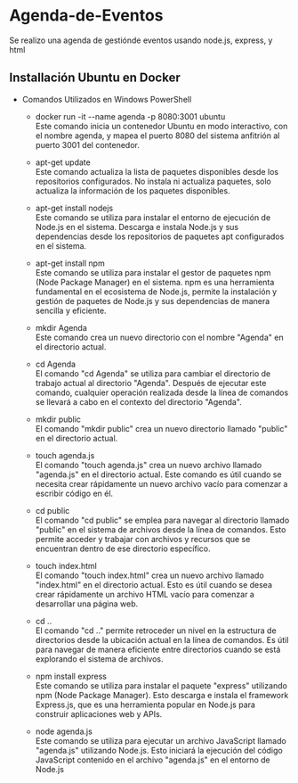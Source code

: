 # Agenda-de-Eventos

Se realizo una agenda de gestiónde eventos usando node.js, express, y html

## Installación Ubuntu en Docker

- Comandos Utilizados en Windows PowerShell <br>

  * docker run -it --name agenda -p 8080:3001 ubuntu <br>
    Este comando inicia un contenedor Ubuntu en modo interactivo, con el nombre agenda, y mapea el puerto 8080 del sistema anfitrión al puerto 3001 del contenedor.

  * apt-get update <br>
    Este comando actualiza la lista de paquetes disponibles desde los repositorios configurados. No instala ni actualiza paquetes, solo actualiza la información de los paquetes disponibles.

  * apt-get install nodejs <br>
    Este comando se utiliza para instalar el entorno de ejecución de Node.js en el sistema. Descarga e instala Node.js y sus dependencias desde los repositorios de paquetes apt configurados en el sistema.

  * apt-get install npm <br>
    Este comando se utiliza para instalar el gestor de paquetes npm (Node Package Manager) en el sistema. npm es una herramienta fundamental en el ecosistema de Node.js, permite la instalación y gestión de paquetes de Node.js y sus dependencias de manera sencilla y eficiente.

  * mkdir Agenda <br>
    Este comando crea un nuevo directorio con el nombre "Agenda" en el directorio actual.

  * cd Agenda <br>
    El comando "cd Agenda" se utiliza para cambiar el directorio de trabajo actual al directorio "Agenda". Después de ejecutar este comando, cualquier operación realizada desde la línea de comandos se llevará a cabo en el contexto del directorio "Agenda".

  * mkdir public <br>
   El comando "mkdir public" crea un nuevo directorio llamado "public" en el directorio actual.

  * touch agenda.js <br>
   El comando "touch agenda.js" crea un nuevo archivo llamado "agenda.js" en el directorio actual. Este comando es útil cuando se necesita crear rápidamente un nuevo archivo vacío para comenzar a escribir código en él.
  
  * cd public <br>
   El comando "cd public" se emplea para navegar al directorio llamado "public" en el sistema de archivos desde la línea de comandos. Esto permite acceder y trabajar con archivos y recursos que se encuentran dentro de ese directorio específico.

  * touch index.html <br>
   El comando "touch index.html" crea un nuevo archivo llamado "index.html" en el directorio actual. Esto es útil cuando se desea crear rápidamente un archivo HTML vacío para comenzar a desarrollar una página web.

  * cd .. <br>
   El comando "cd .." permite retroceder un nivel en la estructura de directorios desde la ubicación actual en la línea de comandos. Es útil para navegar de manera eficiente entre directorios cuando se está explorando el sistema de archivos.

  * npm install express <br> 
   Este comando se utiliza para instalar el paquete "express" utilizando npm (Node Package Manager). Esto descarga e instala el framework Express.js, que es una herramienta popular en Node.js para construir aplicaciones web y APIs.
    
  * node agenda.js <br>
   Este comando se utiliza para ejecutar un archivo JavaScript llamado "agenda.js" utilizando Node.js. Esto iniciará la ejecución del código JavaScript contenido en el archivo "agenda.js" en el entorno de Node.js
